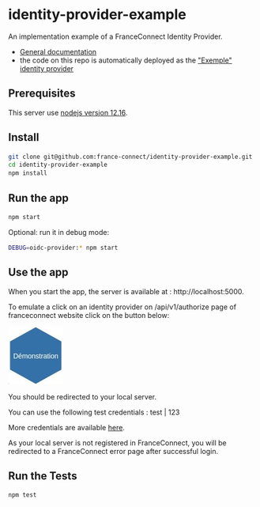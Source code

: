 # identity-provider-example

An implementation example of a FranceConnect Identity Provider.

- [General documentation](https://partenaires.franceconnect.gouv.fr/fcp/fournisseur-identite)
- the code on this repo is automatically deployed as the ["Exemple" identity provider](https://identity-provider-example.herokuapp.com/)

## Prerequisites

This server use [nodejs version 12.16](https://nodejs.org/en/download/).

## Install

```bash
git clone git@github.com:france-connect/identity-provider-example.git
cd identity-provider-example
npm install
```

## Run the app

```bash
npm start
```

Optional: run it in debug mode:
```bash
DEBUG=oidc-provider:* npm start
```

## Use the app

When you start the app, the server is available at : http://localhost:5000.

To emulate a click on an identity provider on /api/v1/authorize page of franceconnect website click on the button below:

[![identity-provider-button](/src/public/identity-provider-button.jpg)](http://localhost:5000/user/authorize?state=c27742978ca0a599b9b0c8aac6075acd741f7885815e4b3b101298930d3ca690&nonce=71e1dc73cd58414cfe889c33e0862a1da1cf7faf2e236d8d4f6ec4ae8310703f&response_type=code&client_id=09a1a257648c1742c74d6a3d84b31943&redirect_uri=https%3A%2F%2Ffcp.integ01.dev-franceconnect.fr%2Foidc_callback&scope=openid%20profile%20email%20address%20phone%20birth)

You should be redirected to your local server.

You can use the following test credentials : test | 123

More credentials are available [here](/database.csv).

As your local server is not registered in FranceConnect, you will be redirected to a FranceConnect error page after successful login.

## Run the Tests

```bash
npm test
```
